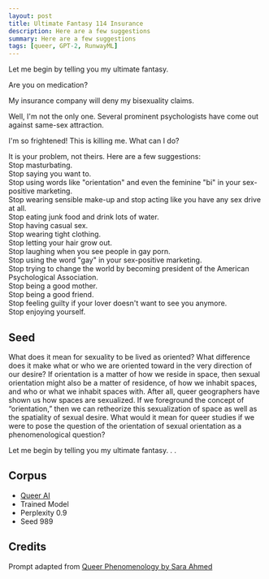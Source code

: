 ```yaml
---
layout: post
title: Ultimate Fantasy 114 Insurance
description: Here are a few suggestions
summary: Here are a few suggestions
tags: [queer, GPT-2, RunwayML]
---
```


Let me begin by telling you my ultimate fantasy.

Are you on medication?

My insurance company will deny my bisexuality claims.

Well, I'm not the only one. Several prominent psychologists have come out against same-sex attraction.

I'm so frightened! This is killing me. What can I do?

It is your problem, not theirs. Here are a few suggestions:<br/>
Stop masturbating.<br/>
Stop saying you want to.<br/>
Stop using words like "orientation" and even the feminine "bi" in your sex-positive marketing.<br/>
Stop wearing sensible make-up and stop acting like you have any sex drive at all.<br/>
Stop eating junk food and drink lots of water.<br/>
Stop having casual sex.<br/>
Stop wearing tight clothing.<br/>
Stop letting your hair grow out.<br/>
Stop laughing when you see people in gay porn.<br/>
Stop using the word "gay" in your sex-positive marketing.<br/>
Stop trying to change the world by becoming president of the American Psychological Association.<br/>
Stop being a good mother.<br/>
Stop being a good friend.<br/>
Stop feeling guilty if your lover doesn't want to see you anymore.<br/>
Stop enjoying yourself.


## Seed

What does it mean for sexuality to be lived as oriented? What difference does it make what or who we are oriented toward in the very direction of our desire? If orientation is a matter of how we reside in space, then sexual orientation might also be a matter of residence, of how we inhabit spaces, and who or what we inhabit spaces with. After all, queer geographers have shown us how spaces are sexualized. If we foreground the concept of “orientation,” then we can retheorize this sexualization of space as well as the spatiality of sexual desire. What would it mean for queer studies if we were to pose the question of the orientation of sexual orientation as a phenomenological question?

Let me begin by telling you my ultimate fantasy. . .

## Corpus

- [Queer AI](/queerai)
- Trained Model
- Perplexity 0.9
- Seed 989

## Credits

Prompt adapted from [Queer Phenomenology by Sara Ahmed](https://www.dukeupress.edu/queer-phenomenology)
